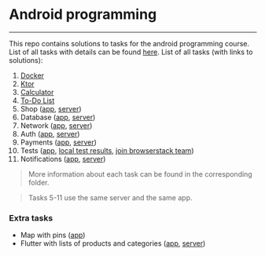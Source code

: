# Android programming

---

This repo contains solutions to tasks for the android programming course.
List of all tasks with details can be found [here](https://github.com/kprzystalski/android23).
List of all tasks (with links to solutions):

1. [Docker](task-01)
2. [Ktor](task-02)
3. [Calculator](task-03)
4. [To-Do List](task-04)
5. Shop ([app](app), [server](server))
6. Database ([app](app), [server](server))
7. Network ([app](app), [server](server))
8. Auth ([app](app), [server](server))
9. Payments ([app](app), [server](server))
10. Tests ([app](app), [local test results](tests),
    [join browserstack team](https://accounts.browserstack.com/jointeam/c376dc29737e43b09f6c07703937639c))
11. Notifications ([app](app), [server](server))

> More information about each task can be found in the corresponding folder.

> Tasks 5-11 use the same server and the same app.

### Extra tasks

- Map with pins ([app](app))
- Flutter with lists of products and categories ([app](flutter_app), [server](server)) 
